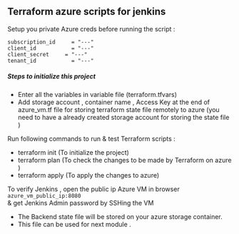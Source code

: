 ## Terraform azure scripts for jenkins

 Setup you private Azure creds before running the script :

```
subscription_id 	= "---"
client_id 		    = "---"
client_secret 	  = "---"
tenant_id 		    = "---"
```

##### Steps to initialize this project
- Enter all the variables in variable file (terraform.tfvars)
- Add storage account , container name , Access Key at the end of  azure_vm.tf file for storing terraform state file remotely to azure (you need to have a already created storage account for storing the state file )

Run following commands to run & test Terraform scripts :

- terraform init          (To initialize the project)
- terraform plan        (To check the changes to be made by Terraform on azure )
- terraform apply       (To apply the changes to azure)


To verify Jenkins , open the public ip Azure VM in browser
```azure_vm_public_ip:8080```    
& get Jenkins Admin password by SSHing the VM

- The Backend state file will be stored on your azure storage container.
- This file can be used for next module .
